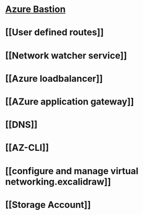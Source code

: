 # [Azure Bastion](Azure%20Bastion.md)

# [[User defined routes]]

# [[Network watcher service]]

# [[Azure loadbalancer]]

# [[AZure application gateway]]

# [[DNS]]

# [[AZ-CLI]]

# [[configure and manage virtual networking.excalidraw]]

# [[Storage Account]]
